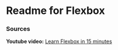 # Readme for Flexbox

### Sources

**Youtube video:** [Learn Flexbox in 15 minutes](https://www.youtube.com/watch?v=fYq5PXgSsbEm)